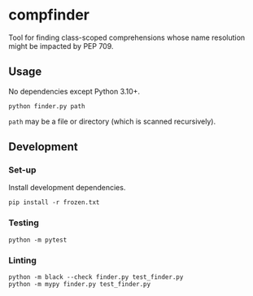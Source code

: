 # compfinder

Tool for finding class-scoped comprehensions whose name resolution might be impacted by
PEP 709.

## Usage

No dependencies except Python 3.10+.

```shell
python finder.py path
```

`path` may be a file or directory (which is scanned recursively).

## Development

### Set-up

Install development dependencies.

```shell
pip install -r frozen.txt
```

### Testing

```shell
python -m pytest
```

### Linting

```shell
python -m black --check finder.py test_finder.py
python -m mypy finder.py test_finder.py
```
